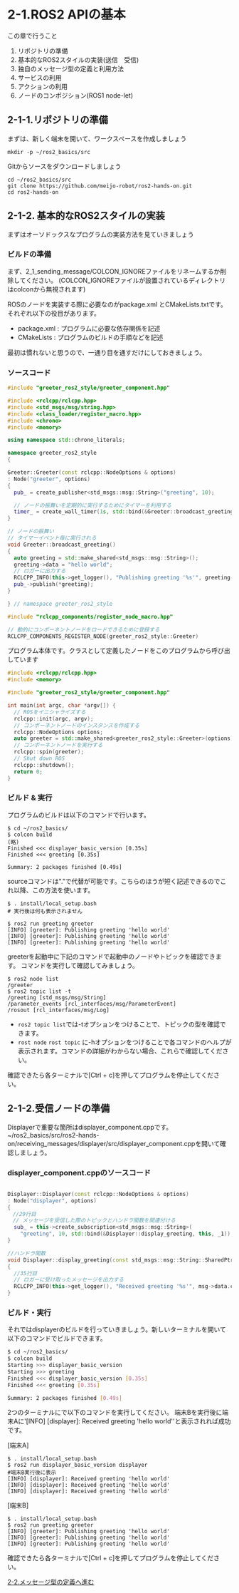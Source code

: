 # 2-1.ROS2 APIの基本

この章で行うこと

1. リポジトリの準備
2. 基本的なROS2スタイルの実装(送信　受信)
3. 独自のメッセージ型の定義と利用方法
4. サービスの利用
5. アクションの利用
6. ノードのコンポジション(ROS1 node-let)

## 2-1-1.リポジトリの準備

まずは、新しく端末を開いて、ワークスペースを作成しましょう

```shell
mkdir -p ~/ros2_basics/src
```

Gitからソースをダウンロードしましょう

```shell
cd ~/ros2_basics/src
git clone https://github.com/meijo-robot/ros2-hands-on.git
cd ros2-hands-on
```

## 2-1-2. 基本的なROS2スタイルの実装

まずはオーソドックスなプログラムの実装方法を見ていきましょう

### ビルドの準備

まず、2_1_sending_message/COLCON_IGNOREファイルをリネームするか削除してください。
(COLCON_IGNOREファイルが設置されているディレクトリはcolconから無視されます)

ROSのノードを実装する際に必要なのがpackage.xml とCMakeLists.txtです。
それぞれ以下の役目があります。

- package.xml : プログラムに必要な依存関係を記述
- CMakeLists : プログラムのビルドの手順などを記述

最初は慣れないと思うので、一通り目を通すだけにしておきましょう。

### ソースコード

```cpp greeter_component.cpp
#include "greeter_ros2_style/greeter_component.hpp"

#include <rclcpp/rclcpp.hpp>
#include <std_msgs/msg/string.hpp>
#include <class_loader/register_macro.hpp>
#include <chrono>
#include <memory>

using namespace std::chrono_literals;

namespace greeter_ros2_style
{

Greeter::Greeter(const rclcpp::NodeOptions & options)
: Node("greeter", options)
{
  pub_ = create_publisher<std_msgs::msg::String>("greeting", 10);

  // ノードの振舞いを定期的に実行するためにタイマーを利用する
  timer_ = create_wall_timer(1s, std::bind(&Greeter::broadcast_greeting, this));
}

// ノードの振舞い
// タイマーイベント毎に実行される
void Greeter::broadcast_greeting()
{
  auto greeting = std::make_shared<std_msgs::msg::String>();
  greeting->data = "hello world";
  // ロガーに出力する
  RCLCPP_INFO(this->get_logger(), "Publishing greeting '%s'", greeting->data.c_str());
  pub_->publish(*greeting);
}

} // namespace greeter_ros2_style

#include "rclcpp_components/register_node_macro.hpp"

// 動的にコンポーネントノードをロードできるために登録する
RCLCPP_COMPONENTS_REGISTER_NODE(greeter_ros2_style::Greeter)

```

プログラム本体です。クラスとして定義したノードをこのプログラムから呼び出しています

```cpp greeter.cpp
#include <rclcpp/rclcpp.hpp>
#include <memory>

#include "greeter_ros2_style/greeter_component.hpp"

int main(int argc, char *argv[]) {
  // ROSをイニシャライズする
  rclcpp::init(argc, argv);
  // コンポーネントノードのインスタンスを作成する
  rclcpp::NodeOptions options;
  auto greeter = std::make_shared<greeter_ros2_style::Greeter>(options);
  // コンポーネントノードを実行する
  rclcpp::spin(greeter);
  // Shut down ROS
  rclcpp::shutdown();
  return 0;
}

```

### ビルド & 実行

プログラムのビルドは以下のコマンドで行います。

``` shell
$ cd ~/ros2_basics/
$ colcon build
(略)
Finished <<< displayer_basic_version [0.35s]
Finished <<< greeting [0.35s]

Summary: 2 packages finished [0.49s]
```

sourceコマンドは"."で代替が可能です。こちらのほうが短く記述できるのでこれ以降、この方法を使います。

``` shell
$ . install/local_setup.bash
# 実行後は何も表示されません
```

```shell
$ ros2 run greeting greeter
[INFO] [greeter]: Publishing greeting 'hello world'
[INFO] [greeter]: Publishing greeting 'hello world'
[INFO] [greeter]: Publishing greeting 'hello world'
```

greeterを起動中に下記のコマンドで起動中のノードやトピックを確認できます。
コマンドを実行して確認してみましょう。

```shell
$ ros2 node list
/greeter
$ ros2 topic list -t
/greeting [std_msgs/msg/String]
/parameter_events [rcl_interfaces/msg/ParameterEvent]
/rosout [rcl_interfaces/msg/Log]
```

- ``` ros2 topic list ```では-tオプションをつけることで、トピックの型を確認できます。
- ``` rost node ``` ``` rost topic ``` に-hオプションをつけることで各コマンドのヘルプが表示されます。コマンドの詳細がわからない場合、これらで確認してください。

確認できたら各ターミナルで[Ctrl + c]を押してプログラムを停止してください。

## 2-1-2.受信ノードの準備

Displayerで重要な箇所はdisplayer_component.cppです。
~/ros2_basics/src/ros2-hands-on/receiving_messages/displayer/src/displayer_component.cppを開いて確認しましょう。

### displayer_component.cppのソースコード

```cpp displayer_component.cpp

Displayer::Displayer(const rclcpp::NodeOptions & options)
: Node("displayer", options)
{
　//29行目
　// メッセージを受信した際のトピックとハンドラ関数を関連付ける
  sub_ = this->create_subscription<std_msgs::msg::String>(
    "greeting", 10, std::bind(&Displayer::display_greeting, this, _1));
}

//ハンドラ関数
void Displayer::display_greeting(const std_msgs::msg::String::SharedPtr msg)
{
  //35行目
  // ロガーに受け取ったメッセージを出力する
  RCLCPP_INFO(this->get_logger(), "Received greeting '%s'", msg->data.c_str());
}
```

### ビルド・実行

それではdisplayerのビルドを行っていきましょう。新しいターミナルを開いて以下のコマンドでビルドできます。

```sh
$ cd ~/ros2_basics/
$ colcon build
Starting >>> displayer_basic_version
Starting >>> greeting
Finished <<< displayer_basic_version [0.35s]
Finished <<< greeting [0.35s]

Summary: 2 packages finished [0.49s]
```

2つのターミナルにで以下のコマンドを実行してください。
端末Bを実行後に端末Aに'[INFO] [displayer]: Received greeting 'hello world''と表示されれば成功です。

[端末A]

``` shell
$ . install/local_setup.bash
$ ros2 run displayer_basic_version displayer
#端末B実行後に表示
[INFO] [displayer]: Received greeting 'hello world'
[INFO] [displayer]: Received greeting 'hello world'
[INFO] [displayer]: Received greeting 'hello world'
```

[端末B]

```shell
$ . install/local_setup.bash
$ ros2 run greeting greeter
[INFO] [greeter]: Publishing greeting 'hello world'
[INFO] [greeter]: Publishing greeting 'hello world'
[INFO] [greeter]: Publishing greeting 'hello world'
```

確認できたら各ターミナルで[Ctrl + c]を押してプログラムを停止してください。

[2-2.メッセージ型の定義へ進む](2_2_ROS2_msg.md)
